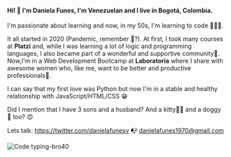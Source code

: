 

#### Hi! 👋 I'm Daniela Funes, I'm Venezuelan and I live in Bogotá, Colombia. 
 I'm passionate about learning and now, in my 50s, I'm learning to code 👩🏻‍💻.
 
 It all started in 2020 (Pandemic, remember 😬?). At first, I took many courses at **Platzi** and, while I was learning a lot of logic and programming languages, I also became part of a wonderful and supportive community💚. 
 Now,I'm in a Web Development Bootcamp at **Laboratoria** where I share with awesome women who, like me, want to be better and productive professionals💛.
 
 I can say that my first love was Python but now I'm in a stable and healthy relationship with JavaScript/HTML/CSS 😁
 
 Did I mention that I have 3 sons and a husband? And a kitty🐱‍👤 and a doggy🐶 too? 😍

Lets talk:  https://twitter.com/danielafunesv   📭 danielafunes1970@gmail.com

![Code typing-bro40](https://user-images.githubusercontent.com/72564646/129292735-68ffd5c8-0e46-4df1-a726-a90b534d451a.jpg)




